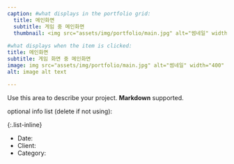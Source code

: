 ```yaml
---
caption: #what displays in the portfolio grid:
  title: 메인화면
  subtitle: 게임 중 메인화면
  thumbnail: <img src="assets/img/portfolio/main.jpg" alt="썸네일" width="400" height="300">
  
#what displays when the item is clicked:
title: 메인화면
subtitle: 게임 화면 중 메인화면
image: img src="assets/img/portfolio/main.jpg" alt="썸네일" width="400" height="300"
alt: image alt text

---
```

Use this area to describe your project. **Markdown** supported.

optional info list (delete if not using):

{:.list-inline} 
- Date: 
- Client: 
- Category: 

